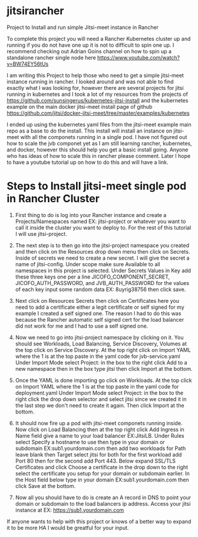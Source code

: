 # jitsirancher
Project to Install and run simple Jitsi-meet instance in Rancher

To complete this project you will need a Rancher Kubernetes cluster up and running if you do not have one up it is not to difficult to spin one up. I recommend checking out Adrian Goins channel on how to spin up a standalone rancher single node here 
https://www.youtube.com/watch?v=BW74EY56tUs

I am writing this Project to help those who need to get a simple jitsi-meet instance running in rancher. I looked around and was not able to find exactly what I was looking for, however there are several projects for jitsi running in kubernetes and I took a lot of my resources from the projects of https://github.com/sunsingerus/kubernetes-jitsi-install and the kubernetes example on the main docker jitsi-meet install page of github https://github.com/jitsi/docker-jitsi-meet/tree/master/examples/kubernetes

I ended up using the kubernetes yaml files from the jitsi-meet example main repo as a base to do the install. This install will install an instance on jitsi-meet with all the componets running in a single pod. I have not figured out how to scale the jvb componet yet as I am still learning rancher, kubernetes, and docker, however this should help you get a basic install going. Anyone who has ideas of how to scale this in rancher please comment. Later I hope to have a youtube tutorial up on how to do this and will have a link.


# Steps to Install jitsi-meet single pod in Rancher Cluster

1. First thing to do is log into your Rancher instance and create a Projects/Namespaces named EX: jitsi-project or whatever you want to call it inside the cluster you want to deploy to. For the rest of this tutorial I will use jitsi-project.

2. The next step is to then go into the jitsi-project namespace you created and then click on the Resources drop down menu then click on Secrets. Inside of secrets we need to create a new secret. I will give the secret a name of jitsi-config. Under scope make sure Available to all namespaces in this project is selected. Under Secrets Values in Key add these three keys one per a line JICOFO_COMPONENT_SECRET, JICOFO_AUTH_PASSWORD, and JVB_AUTH_PASSWORD for the values of each key input some random data EX: 8uyrig38756 then click save.

3. Next click on Resources Secrets then click on Certificates here you need to add a certificate either a legit certificate or self signed for my example I created a self signed one. The reason I had to do this was because the Rancher automatic self signed cert for the load balancer did not work for me and I had to use a self signed one.

4. Now we need to go into jitsi-project namespace by clicking on it. You should see Workloads, Load Balancing, Service Discovery, Volumes at the top click on Service Discovery. At the top right click on Import YAML where the 1 is at the top paste in the yaml code for jvb-service.yaml Under Import Mode select Project: in the box to the right click Add to a new namespace then in the box type jitsi then click Import at the bottom.

5. Once the YAML is done importing go click on Workloads. At the top click on Import YAML where the 1 is at the top paste in the yaml code for deployment.yaml Under Import Mode select Project: in the box to the right click the drop down selector and select jitsi since we created it in the last step we don't need to create it again. Then click Import at the bottom.

6. It should now fire up a pod with jitsi-meet componets running inside. Now click on Load Balancing then at the top right click Add Ingress in Name field give a name to your load balancer EX:JitsiLB. Under Rules select Specify a hostname to use then type in your domain or subdomain EX:sub1.yourdomain.com then add two workloads for Path leave blank then Target select jitsi for both for the first workload add Port 80 then for the second add Port 443. Below expand SSL/TLS Certificates and click Choose a certificate in the drop down to the right select the certificate you setup for your domain or subdomain earlier. In the Host field below type in your domain EX:sub1.yourdomain.com then click Save at the bottom.

7. Now all you should have to do is create an A record in DNS to point your domain or subdomain to the load balancers ip address. Access your jitsi instance at EX: https://sub1.yourdomain.com

If anyone wants to help with this project or knows of a better way to expand it to be more HA I would be greatful for your input.

